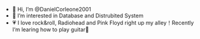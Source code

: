 - 👋 Hi, I’m @DanielCorleone2001
- 👀 I’m interested in Database and Distrubited System
- 💗 I love rock&roll, Radiohead and Pink Floyd right up my alley！Recently I‘m learing how to play guitar🎸

<!---
DanielCorleone2001/DanielCorleone2001 is a ✨ special ✨ repository because its `README.md` (this file) appears on your GitHub profile.
You can click the Preview link to take a look at your changes.
--->
